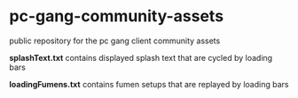 # pc-gang-community-assets
public repository for the pc gang client community assets

**splashText.txt** contains displayed splash text that are cycled by loading bars

**loadingFumens.txt** contains fumen setups that are replayed by loading bars
